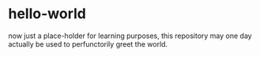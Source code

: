 # hello-world
now just a place-holder for learning purposes, this repository may one day actually be used to perfunctorily greet the world.
